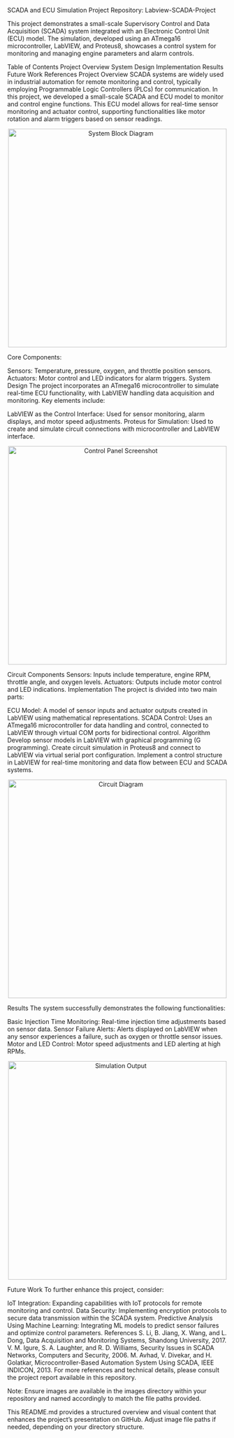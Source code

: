 SCADA and ECU Simulation Project
Repository: Labview-SCADA-Project

This project demonstrates a small-scale Supervisory Control and Data Acquisition (SCADA) system integrated with an Electronic Control Unit (ECU) model. The simulation, developed using an ATmega16 microcontroller, LabVIEW, and Proteus8, showcases a control system for monitoring and managing engine parameters and alarm controls.

Table of Contents
Project Overview
System Design
Implementation
Results
Future Work
References
Project Overview
SCADA systems are widely used in industrial automation for remote monitoring and control, typically employing Programmable Logic Controllers (PLCs) for communication. In this project, we developed a small-scale SCADA and ECU model to monitor and control engine functions. This ECU model allows for real-time sensor monitoring and actuator control, supporting functionalities like motor rotation and alarm triggers based on sensor readings.

<p align="center"> <img src="images/system_block_diagram.png" alt="System Block Diagram" width="500"> </p>
Core Components:

Sensors: Temperature, pressure, oxygen, and throttle position sensors.
Actuators: Motor control and LED indicators for alarm triggers.
System Design
The project incorporates an ATmega16 microcontroller to simulate real-time ECU functionality, with LabVIEW handling data acquisition and monitoring. Key elements include:

LabVIEW as the Control Interface: Used for sensor monitoring, alarm displays, and motor speed adjustments.
Proteus for Simulation: Used to create and simulate circuit connections with microcontroller and LabVIEW interface.
<p align="center"> <img src="images/control_panel.png" alt="Control Panel Screenshot" width="500"> </p>
Circuit Components
Sensors: Inputs include temperature, engine RPM, throttle angle, and oxygen levels.
Actuators: Outputs include motor control and LED indications.
Implementation
The project is divided into two main parts:

ECU Model: A model of sensor inputs and actuator outputs created in LabVIEW using mathematical representations.
SCADA Control: Uses an ATmega16 microcontroller for data handling and control, connected to LabVIEW through virtual COM ports for bidirectional control.
Algorithm
Develop sensor models in LabVIEW with graphical programming (G programming).
Create circuit simulation in Proteus8 and connect to LabVIEW via virtual serial port configuration.
Implement a control structure in LabVIEW for real-time monitoring and data flow between ECU and SCADA systems.
<p align="center"> <img src="images/circuit_diagram.png" alt="Circuit Diagram" width="500"> </p>
Results
The system successfully demonstrates the following functionalities:

Basic Injection Time Monitoring: Real-time injection time adjustments based on sensor data.
Sensor Failure Alerts: Alerts displayed on LabVIEW when any sensor experiences a failure, such as oxygen or throttle sensor issues.
Motor and LED Control: Motor speed adjustments and LED alerting at high RPMs.
<p align="center"> <img src="images/simulation_output.png" alt="Simulation Output" width="500"> </p>
Future Work
To further enhance this project, consider:

IoT Integration: Expanding capabilities with IoT protocols for remote monitoring and control.
Data Security: Implementing encryption protocols to secure data transmission within the SCADA system.
Predictive Analysis Using Machine Learning: Integrating ML models to predict sensor failures and optimize control parameters.
References
S. Li, B. Jiang, X. Wang, and L. Dong, Data Acquisition and Monitoring Systems, Shandong University, 2017.
V. M. Igure, S. A. Laughter, and R. D. Williams, Security Issues in SCADA Networks, Computers and Security, 2006.
M. Avhad, V. Divekar, and H. Golatkar, Microcontroller-Based Automation System Using SCADA, IEEE INDICON, 2013.
For more references and technical details, please consult the project report available in this repository.

Note: Ensure images are available in the images directory within your repository and named accordingly to match the file paths provided.

This README.md provides a structured overview and visual content that enhances the project’s presentation on GitHub. Adjust image file paths if needed, depending on your directory structure.
